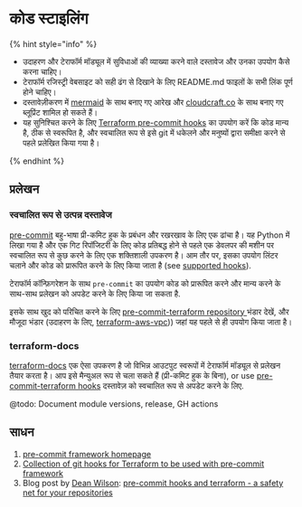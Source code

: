 # कोड स्टाइलिंग

{% hint style="info" %}
* उदाहरण और टेराफॉर्म मॉड्यूल में सुविधाओं की व्याख्या करने वाले दस्तावेज और उनका उपयोग कैसे करना चाहिए।&#x20;
* टेराफॉर्म रजिस्ट्री वेबसाइट को सही ढंग से दिखाने के लिए README.md फाइलों के सभी लिंक पूर्ण होने चाहिए।
* &#x20;दस्तावेज़ीकरण में  [mermaid](https://github.com/mermaid-js/mermaid) के साथ बनाए गए आरेख और [cloudcraft.co](https://cloudcraft.co) के साथ बनाए गए ब्लूप्रिंट शामिल हो सकते हैं।
* &#x20;यह सुनिश्चित करने के लिए [Terraform pre-commit hooks](https://github.com/antonbabenko/pre-commit-terraform) का उपयोग करें कि कोड मान्य है, ठीक से स्वरूपित है, और स्वचालित रूप से इसे git में धकेलने और मनुष्यों द्वारा समीक्षा करने से पहले प्रलेखित किया गया है।


{% endhint %}

## प्रलेखन

### स्वचालित रूप से उत्पन्न दस्तावेज

[pre-commit](https://pre-commit.com/) बहु-भाषा प्री-कमिट हुक के प्रबंधन और रखरखाव के लिए एक ढांचा है। यह Python में लिखा गया है और एक गिट रिपॉजिटरी के लिए कोड प्रतिबद्ध होने से पहले एक डेवलपर की मशीन पर स्वचालित रूप से कुछ करने के लिए एक शक्तिशाली उपकरण है। आम तौर पर, इसका उपयोग लिंटर चलाने और कोड को प्रारूपित करने के लिए किया जाता है (see [supported hooks](https://pre-commit.com/hooks.html)).

टेराफॉर्म कॉन्फ़िगरेशन के साथ `pre-commit`  का उपयोग कोड को प्रारूपित करने और मान्य करने के साथ-साथ प्रलेखन को अपडेट करने के लिए किया जा सकता है.&#x20;

इसके साथ खुद को परिचित करने के लिए [pre-commit-terraform repository ](https://github.com/antonbabenko/pre-commit-terraform/blob/master/README.md)भंडार देखें, और मौजूदा भंडार (उदाहरण के लिए,  [terraform-aws-vpc](https://github.com/terraform-aws-modules/terraform-aws-vpc))) जहां यह पहले से ही उपयोग किया जाता है।&#x20;

### terraform-docs

[terraform-docs](https://github.com/segmentio/terraform-docs) एक ऐसा उपकरण है जो विभिन्न आउटपुट स्वरूपों में टेराफॉर्म मॉड्यूल से प्रलेखन तैयार करता है। आप इसे मैन्युअल रूप से चला सकते हैं (प्री-कमिट हुक के बिना), or use [pre-commit-terraform hooks](https://github.com/antonbabenko/pre-commit-terraform) दस्तावेज़ को स्वचालित रूप से अपडेट करने के लिए.

@todo: Document module versions, release, GH actions

## साधन

1. [pre-commit framework homepage](https://pre-commit.com/)
2. [Collection of git hooks for Terraform to be used with pre-commit framework](https://github.com/antonbabenko/pre-commit-terraform)
3. Blog post by [Dean Wilson](https://github.com/deanwilson): [pre-commit hooks and terraform - a safety net for your repositories](https://www.unixdaemon.net/tools/terraform-precommit-hooks/)
